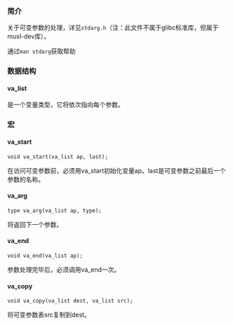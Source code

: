 ### 简介

关于可变参数的处理，详见`stdarg.h`（注：此文件不属于glibc标准库，但属于musl-dev库）。

通过`man stdarg`获取帮助

### 数据结构

#### va_list

是一个变量类型，它将依次指向每个参数。

### 宏

#### va_start

`void va_start(va_list ap, last);`

在访问可变参数前，必须用va_start初始化变量ap。last是可变参数之前最后一个参数的名称。

#### va_arg

`type va_arg(va_list ap, type);`

将返回下一个参数。

#### va_end

`void va_end(va_list ap);`

参数处理完毕后，必须调用va_end一次。

#### va_copy

`void va_copy(va_list dest, va_list src);`

将可变参数表src复制到dest。